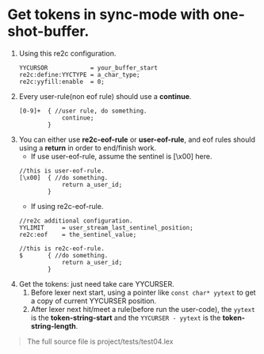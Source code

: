 # <a id="GetTokensSyncOne">Get tokens in sync-mode with one-shot-buffer.</a>
 1. Using this re2c configuration.
    ```
    YYCURSOR            = your_buffer_start
    re2c:define:YYCTYPE = a_char_type;
    re2c:yyfill:enable  = 0;
    ```
 2. Every user-rule(non eof rule) should use a **continue**.
    ```
    [0-9]+  { //user rule, do something.
                continue;
            }
    ```
 3. You can either use **re2c-eof-rule** or **user-eof-rule**, and eof rules should using a **return** in order to end/finish work.  
    - If use user-eof-rule, assume the sentinel is \[\x00\] here.
    ```
    //this is user-eof-rule.
    [\x00]  { //do something. 
                return a_user_id;
            }
    ```
    - If using re2c-eof-rule.
    ```
    //re2c additional configuration.
    YYLIMIT     = user_stream_last_sentinel_position;
    re2c:eof    = the_sentinel_value;

    //this is re2c-eof-rule.
    $       { //do something. 
                return a_user_id;
            }
    ```
 4. Get the tokens: just need take care YYCURSER. 
      1. Before lexer next start, using a pointer like `const char* yytext` to get a copy of current YYCURSER position. 
      2. After lexer next hit/meet a rule(before run the user-code), the `yytext` is the **token-string-start** and the `YYCURSER - yytext` is the **token-string-length**.

> The full source file is project/tests/test04.lex
